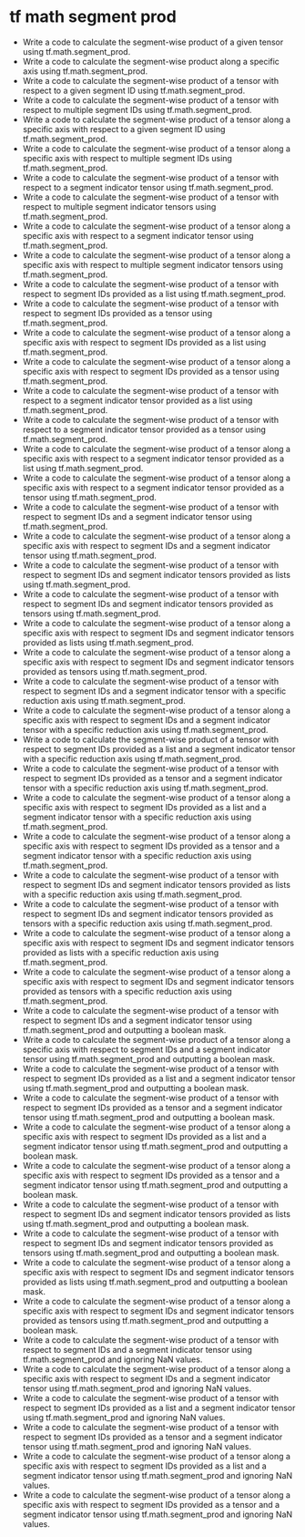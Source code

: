 # tf math segment prod

- Write a code to calculate the segment-wise product of a given tensor using tf.math.segment_prod.
- Write a code to calculate the segment-wise product along a specific axis using tf.math.segment_prod.
- Write a code to calculate the segment-wise product of a tensor with respect to a given segment ID using tf.math.segment_prod.
- Write a code to calculate the segment-wise product of a tensor with respect to multiple segment IDs using tf.math.segment_prod.
- Write a code to calculate the segment-wise product of a tensor along a specific axis with respect to a given segment ID using tf.math.segment_prod.
- Write a code to calculate the segment-wise product of a tensor along a specific axis with respect to multiple segment IDs using tf.math.segment_prod.
- Write a code to calculate the segment-wise product of a tensor with respect to a segment indicator tensor using tf.math.segment_prod.
- Write a code to calculate the segment-wise product of a tensor with respect to multiple segment indicator tensors using tf.math.segment_prod.
- Write a code to calculate the segment-wise product of a tensor along a specific axis with respect to a segment indicator tensor using tf.math.segment_prod.
- Write a code to calculate the segment-wise product of a tensor along a specific axis with respect to multiple segment indicator tensors using tf.math.segment_prod.
- Write a code to calculate the segment-wise product of a tensor with respect to segment IDs provided as a list using tf.math.segment_prod.
- Write a code to calculate the segment-wise product of a tensor with respect to segment IDs provided as a tensor using tf.math.segment_prod.
- Write a code to calculate the segment-wise product of a tensor along a specific axis with respect to segment IDs provided as a list using tf.math.segment_prod.
- Write a code to calculate the segment-wise product of a tensor along a specific axis with respect to segment IDs provided as a tensor using tf.math.segment_prod.
- Write a code to calculate the segment-wise product of a tensor with respect to a segment indicator tensor provided as a list using tf.math.segment_prod.
- Write a code to calculate the segment-wise product of a tensor with respect to a segment indicator tensor provided as a tensor using tf.math.segment_prod.
- Write a code to calculate the segment-wise product of a tensor along a specific axis with respect to a segment indicator tensor provided as a list using tf.math.segment_prod.
- Write a code to calculate the segment-wise product of a tensor along a specific axis with respect to a segment indicator tensor provided as a tensor using tf.math.segment_prod.
- Write a code to calculate the segment-wise product of a tensor with respect to segment IDs and a segment indicator tensor using tf.math.segment_prod.
- Write a code to calculate the segment-wise product of a tensor along a specific axis with respect to segment IDs and a segment indicator tensor using tf.math.segment_prod.
- Write a code to calculate the segment-wise product of a tensor with respect to segment IDs and segment indicator tensors provided as lists using tf.math.segment_prod.
- Write a code to calculate the segment-wise product of a tensor with respect to segment IDs and segment indicator tensors provided as tensors using tf.math.segment_prod.
- Write a code to calculate the segment-wise product of a tensor along a specific axis with respect to segment IDs and segment indicator tensors provided as lists using tf.math.segment_prod.
- Write a code to calculate the segment-wise product of a tensor along a specific axis with respect to segment IDs and segment indicator tensors provided as tensors using tf.math.segment_prod.
- Write a code to calculate the segment-wise product of a tensor with respect to segment IDs and a segment indicator tensor with a specific reduction axis using tf.math.segment_prod.
- Write a code to calculate the segment-wise product of a tensor along a specific axis with respect to segment IDs and a segment indicator tensor with a specific reduction axis using tf.math.segment_prod.
- Write a code to calculate the segment-wise product of a tensor with respect to segment IDs provided as a list and a segment indicator tensor with a specific reduction axis using tf.math.segment_prod.
- Write a code to calculate the segment-wise product of a tensor with respect to segment IDs provided as a tensor and a segment indicator tensor with a specific reduction axis using tf.math.segment_prod.
- Write a code to calculate the segment-wise product of a tensor along a specific axis with respect to segment IDs provided as a list and a segment indicator tensor with a specific reduction axis using tf.math.segment_prod.
- Write a code to calculate the segment-wise product of a tensor along a specific axis with respect to segment IDs provided as a tensor and a segment indicator tensor with a specific reduction axis using tf.math.segment_prod.
- Write a code to calculate the segment-wise product of a tensor with respect to segment IDs and segment indicator tensors provided as lists with a specific reduction axis using tf.math.segment_prod.
- Write a code to calculate the segment-wise product of a tensor with respect to segment IDs and segment indicator tensors provided as tensors with a specific reduction axis using tf.math.segment_prod.
- Write a code to calculate the segment-wise product of a tensor along a specific axis with respect to segment IDs and segment indicator tensors provided as lists with a specific reduction axis using tf.math.segment_prod.
- Write a code to calculate the segment-wise product of a tensor along a specific axis with respect to segment IDs and segment indicator tensors provided as tensors with a specific reduction axis using tf.math.segment_prod.
- Write a code to calculate the segment-wise product of a tensor with respect to segment IDs and a segment indicator tensor using tf.math.segment_prod and outputting a boolean mask.
- Write a code to calculate the segment-wise product of a tensor along a specific axis with respect to segment IDs and a segment indicator tensor using tf.math.segment_prod and outputting a boolean mask.
- Write a code to calculate the segment-wise product of a tensor with respect to segment IDs provided as a list and a segment indicator tensor using tf.math.segment_prod and outputting a boolean mask.
- Write a code to calculate the segment-wise product of a tensor with respect to segment IDs provided as a tensor and a segment indicator tensor using tf.math.segment_prod and outputting a boolean mask.
- Write a code to calculate the segment-wise product of a tensor along a specific axis with respect to segment IDs provided as a list and a segment indicator tensor using tf.math.segment_prod and outputting a boolean mask.
- Write a code to calculate the segment-wise product of a tensor along a specific axis with respect to segment IDs provided as a tensor and a segment indicator tensor using tf.math.segment_prod and outputting a boolean mask.
- Write a code to calculate the segment-wise product of a tensor with respect to segment IDs and segment indicator tensors provided as lists using tf.math.segment_prod and outputting a boolean mask.
- Write a code to calculate the segment-wise product of a tensor with respect to segment IDs and segment indicator tensors provided as tensors using tf.math.segment_prod and outputting a boolean mask.
- Write a code to calculate the segment-wise product of a tensor along a specific axis with respect to segment IDs and segment indicator tensors provided as lists using tf.math.segment_prod and outputting a boolean mask.
- Write a code to calculate the segment-wise product of a tensor along a specific axis with respect to segment IDs and segment indicator tensors provided as tensors using tf.math.segment_prod and outputting a boolean mask.
- Write a code to calculate the segment-wise product of a tensor with respect to segment IDs and a segment indicator tensor using tf.math.segment_prod and ignoring NaN values.
- Write a code to calculate the segment-wise product of a tensor along a specific axis with respect to segment IDs and a segment indicator tensor using tf.math.segment_prod and ignoring NaN values.
- Write a code to calculate the segment-wise product of a tensor with respect to segment IDs provided as a list and a segment indicator tensor using tf.math.segment_prod and ignoring NaN values.
- Write a code to calculate the segment-wise product of a tensor with respect to segment IDs provided as a tensor and a segment indicator tensor using tf.math.segment_prod and ignoring NaN values.
- Write a code to calculate the segment-wise product of a tensor along a specific axis with respect to segment IDs provided as a list and a segment indicator tensor using tf.math.segment_prod and ignoring NaN values.
- Write a code to calculate the segment-wise product of a tensor along a specific axis with respect to segment IDs provided as a tensor and a segment indicator tensor using tf.math.segment_prod and ignoring NaN values.